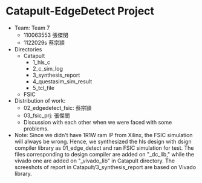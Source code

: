 # Catapult-EdgeDetect Project
* Team: Team 7
  * 110063553 張傑閔
  * 1122029s  蔡宗頴
* Directories
  * Catapult
    * 1_hls_c
    * 2_c_sim_log
    * 3_synthesis_report
    * 4_questasim_sim_result
    * 5_tcl_file
  * FSIC
* Distribution of work: 
  * 02_edgedetect_fsic: 蔡宗頴 
  * 03_fsic_prj: 張傑閔 
  * Discussion with each other when we were faced with some problems.  
* Note: Since we didn't have 1R1W ram IP from Xilinx, the FSIC simulation will always be wrong. Hence, we synthesized the hls design with dsign compiler library as 01_edge_detect and ran FSIC simulation for test. The files corresponding to design compiler are added on "_dc_lib," while the vivado one are added on "_vivado_lib" in Catapult directory. The screeshots of report in Catapult/3_synthesis_report are based on Vivado library.  
